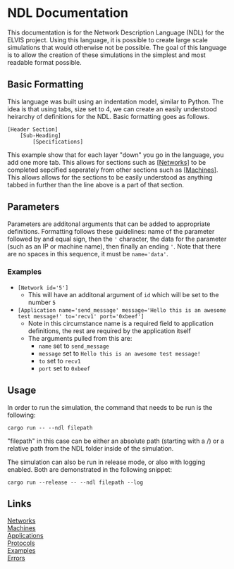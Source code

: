 # NDL Documentation

This documentation is for the Network Description Language (NDL) for the ELVIS project. Using this language, it is possible to create large scale simulations that would otherwise not be possible. The goal of this language is to allow the creation of these simulations in the simplest and most readable format possible.

## Basic Formatting

This language was built using an indentation model, similar to Python. The idea is that using tabs, size set to 4, we can create an easily understood heirarchy of definitions for the NDL. Basic formatting goes as follows.

```
[Header Section]
	[Sub-Heading]
		[Specifications]
```
This example show that for each layer "down" you go in the language, you add one more tab. This allows for sections such as [\[Networks\]](Networks) to be completed sepcified seperately from other sections such as [\[Machines\]](Machines). This allows allows for the sections to be easily understood as anything tabbed in further than the line above is a part of that section.

## Parameters

Parameters are additonal arguments that can be added to appropriate definitions. Formatting follows these guidelines: name of the parameter followed by and equal sign, then the `'` character, the data for the parameter (such as an IP or machine name), then finally an ending `'`. Note that there are no spaces in this sequence, it must be `name='data'`.

### Examples

- `[Network id='5']`
  - This will have an additonal argument of `id` which will be set to the number `5`
- `[Application name='send_message' message='Hello this is an awesome test message!' to='recv1' port='0xbeef']`
  - Note in this circumstance name is a required field to application definitions, the rest are required by the application itself
  - The arguments pulled from this are:
    - `name` set to `send_message`
    - `message` set to `Hello this is an awesome test message!`
    - `to` set to `recv1`
    - `port` set to `0xbeef`

## Usage

In order to run the simulation, the command that needs to be run is the following:

```cargo run -- --ndl filepath```

"filepath" in this case can be either an absolute path (starting with a /) or a relative path from the NDL folder inside of the simulation.

The simulation can also be run in release mode, or also with logging enabled. Both are demonstrated in the following snippet:

```cargo run --release -- --ndl filepath --log```

## Links

[Networks](Networks) <br>
[Machines](Machines) <br>
[Applications](Application) <br>
[Protocols](Protocol) <br>
[Examples](Examples) <br>
[Errors](Errors) <br>
